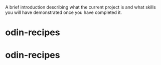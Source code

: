 A brief introduction describing what the current project is and what skills you will have demonstrated once you have completed it.

# odin-recipes
# odin-recipes
